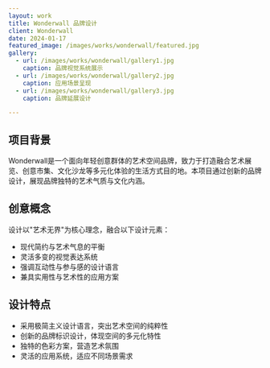 ```yaml
---
layout: work
title: Wonderwall 品牌设计
client: Wonderwall
date: 2024-01-17
featured_image: /images/works/wonderwall/featured.jpg
gallery:
  - url: /images/works/wonderwall/gallery1.jpg
    caption: 品牌视觉系统展示
  - url: /images/works/wonderwall/gallery2.jpg
    caption: 应用场景呈现
  - url: /images/works/wonderwall/gallery3.jpg
    caption: 品牌延展设计

---
```


## 项目背景

Wonderwall是一个面向年轻创意群体的艺术空间品牌，致力于打造融合艺术展览、创意市集、文化沙龙等多元化体验的生活方式目的地。本项目通过创新的品牌设计，展现品牌独特的艺术气质与文化内涵。

## 创意概念

设计以"艺术无界"为核心理念，融合以下设计元素：
- 现代简约与艺术气息的平衡
- 灵活多变的视觉表达系统
- 强调互动性与参与感的设计语言
- 兼具实用性与艺术性的应用方案

## 设计特点

- 采用极简主义设计语言，突出艺术空间的纯粹性
- 创新的品牌标识设计，体现空间的多元化特性
- 独特的色彩方案，营造艺术氛围
- 灵活的应用系统，适应不同场景需求
